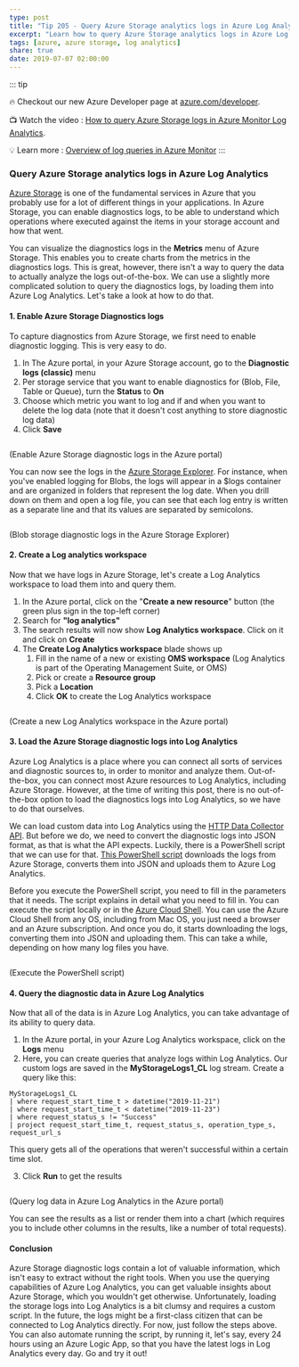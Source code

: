 ```yaml
---
type: post
title: "Tip 205 - Query Azure Storage analytics logs in Azure Log Analytics"
excerpt: "Learn how to query Azure Storage analytics logs in Azure Log Analytics"
tags: [azure, azure storage, log analytics]
share: true
date: 2019-07-07 02:00:00
---
```


::: tip

:fire: Checkout our new Azure Developer page at [azure.com/developer](https://azure.com/developer?WT.mc_id=azure-azuredevtips-azureappsdev).

:tv: Watch the video : [How to query Azure Storage logs in Azure Monitor Log Analytics](https://www.youtube.com/watch?v=I9fx5bFMYjQ&list=PLLasX02E8BPCNCK8Thcxu-Y-XcBUbhFWC&index=62&t=43s?WT.mc_id=youtube-azuredevtips-azureappsdev).

:bulb: Learn more : [Overview of log queries in Azure Monitor](https://docs.microsoft.com/en-us/azure/azure-monitor/log-query/log-query-overview?WT.mc_id=docs-azuredevtips-azureappsdev)
:::

### Query Azure Storage analytics logs in Azure Log Analytics

[Azure Storage](https://azure.microsoft.com/services/storage?WT.mc_id=azure-azuredevtips-azureappsdev) is one of the fundamental services in Azure that you probably use for a lot of different things in your applications. In Azure Storage, you can enable diagnostics logs, to be able to understand which operations where executed against the items in your storage account and how that went. 

You can visualize the diagnostics logs in the **Metrics** menu of Azure Storage. This enables you to create charts from the metrics in the diagnostics logs. This is great, however, there isn't a way to query the data to actually analyze the logs out-of-the-box. We can use a slightly more complicated solution to query the diagnostics logs, by loading them into Azure Log Analytics. Let's take a look at how to do that.

#### 1. Enable Azure Storage Diagnostics logs

To capture diagnostics from Azure Storage, we first need to enable diagnostic logging. This is very easy to do. 

1. In The Azure portal, in your Azure Storage account, go to the **Diagnostic logs (classic)** menu
2. Per storage service that you want to enable diagnostics for (Blob, File, Table or Queue), turn the **Status** to **On**
3. Choose which metric you want to log and if and when you want to delete the log data (note that it doesn't cost anything to store diagnostic log data)
4. Click **Save**

<img :src="$withBase('/files/EnableStorageMetrics.png')">

(Enable Azure Storage diagnostic logs in the Azure portal)

You can now see the logs in the [Azure Storage Explorer](https://azure.microsoft.com/features/storage-explorer?WT.mc_id=azure-azuredevtips-azureappsdev). For instance, when you've enabled logging for Blobs, the logs will appear in a \$logs container and are organized in folders that represent the log date. When you drill down on them and open a log file, you can see that each log entry is written as a separate line and that its values are separated by semicolons.

<img :src="$withBase('/files/LogsInstorageExplorer.png')">

(Blob storage diagnostic logs in the Azure Storage Explorer)

#### 2. Create a Log analytics workspace

Now that we have logs in Azure Storage, let's create a Log Analytics workspace to load them into and query them. 

1. In the Azure portal, click on the "**Create a new resource**" button (the green plus sign in the top-left corner)
2. Search for **"log analytics"**
3. The search results will now show **Log Analytics workspace**. Click on it and click on **Create**
4. The **Create Log Analytics workspace** blade shows up
    1. Fill in the name of a new or existing **OMS workspace** (Log Analytics is part of the Operating Management Suite, or OMS)
    2. Pick or create a **Resource group**
    3. Pick a **Location**
    4. Click **OK** to create the Log Analytics workspace

<img :src="$withBase('/files/LogsInstorageExplorer.png')">

(Create a new Log Analytics workspace in the Azure portal)

#### 3. Load the Azure Storage diagnostic logs into Log Analytics

Azure Log Analytics is a place where you can connect all sorts of services and diagnostic sources to, in order to monitor and analyze them. Out-of-the-box, you can connect most Azure resources to Log Analytics, including Azure Storage. However, at the time of writing this post, there is no out-of-the-box option to load the diagnostics logs into Log Analytics, so we have to do that ourselves.

We can load custom data into Log Analytics using the [HTTP Data Collector API](https://docs.microsoft.com/azure/log-analytics/log-analytics-data-collector-api?WT.mc_id=docs-azuredevtips-azureappsdev). But before we do, we need to convert the diagnostic logs into JSON format, as that is what the API expects. Luckily, there is a PowerShell script that we can use for that. [This PowerShell script](https://github.com/Azure/azure-docs-powershell-samples/blob/master/storage/post-storage-logs-to-log-analytics/PostStorageLogs2LogAnalytics.ps1?WT.mc_id=github-azuredevtips-azureappsdev) downloads the logs from Azure Storage, converts them into JSON and uploads them to Azure Log Analytics.

Before you execute the PowerShell script, you need to fill in the parameters that it needs. The script explains in detail what you need to fill in. You can execute the script locally or in the [Azure Cloud Shell](https://shell.azure.com). You can use the Azure Cloud Shell from any OS, including from Mac OS, you just need a browser and an Azure subscription. And once you do, it starts downloading the logs, converting them into JSON and uploading them. This can take a while, depending on how many log files you have.

<img :src="$withBase('/files/ExecutePowerShellScript.png')">

(Execute the PowerShell script)

#### 4. Query the diagnostic data in Azure Log Analytics

Now that all of the data is in Azure Log Analytics, you can take advantage of its ability to query data.

1. In the Azure portal, in your Azure Log Analytics workspace, click on the **Logs** menu
2. Here, you can create queries that analyze logs within Log Analytics. Our custom logs are saved in the **MyStorageLogs1_CL** log stream. Create a query like this:
```
MyStorageLogs1_CL 
| where request_start_time_t > datetime("2019-11-21")
| where request_start_time_t < datetime("2019-11-23")
| where request_status_s != "Success"
| project request_start_time_t, request_status_s, operation_type_s, request_url_s 
```
This query gets all of the operations that weren't successful within a certain time slot. 

3. Click **Run** to get the results

<img :src="$withBase('/files/QueryLogs.png')">

(Query log data in Azure Log Analytics in the Azure portal)

You can see the results as a list or render them into a chart (which requires you to include other columns in the results, like a number of total requests).

#### Conclusion

Azure Storage diagnostic logs contain a lot of valuable information, which isn't easy to extract without the right tools. When you use the querying capabilities of Azure Log Analytics, you can get valuable insights about Azure Storage, which you wouldn't get otherwise. Unfortunately, loading the storage logs into Log Analytics is a bit clumsy and requires a custom script. In the future, the logs might be a first-class citizen that can be connected to Log Analytics directly. For now, just follow the steps above. You can also automate running the script, by running it, let's say, every 24 hours using an Azure Logic App, so that you have the latest logs in Log Analytics every day. Go and try it out!

